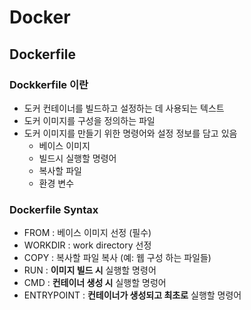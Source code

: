 # Docker
## Dockerfile
### Dockkerfile 이란
  - 도커 컨테이너를 빌드하고 설정하는 데 사용되는 텍스트
  - 도커 이미지를 구성을 정의하는 파일
  - 도커 이미지를 만들기 위한 명령어와 설정 정보를 담고 있음
    - 베이스 이미지
    - 빌드시 실행할 명령어
    - 복사할 파일
    - 환경 변수

### Dockerfile Syntax
- FROM : 베이스 이미지 선정 (필수)
- WORKDIR : work directory 선정
- COPY : 복사할 파일 복사 (예: 웹 구성 하는 파일들)
- RUN : **이미지 빌드 시** 실행할 명령어
- CMD : **컨테이너 생성 시** 실행할 명렁어
- ENTRYPOINT : **컨테이너가 생성되고 최초로** 실행할 명령어